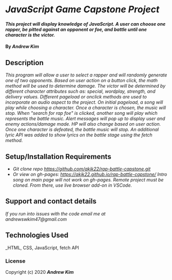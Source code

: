 # _JavaScript Game Capstone Project_

#### _This project will display knowledge of JavaScript. A user can choose one rapper, be pitted against an opponent or foe, and battle until one character is the victor._

#### By _**Andrew Kim**_

## Description

_This program will allow a user to select a rapper and will randomly generate one of two opponents. Based on user action on a button click, the math method will be used to determine damage. The victor will be determined by different character attributes such as: special, wordplay, strength, and delivery values. Different pageload or onclick methods are used to incorporate an audio aspect to the project. On initial pageload, a song will play while choosing a character. Once a character is chosen, the music will stop. When "search for rap foe" is clicked, another song will play which represents the battle music. Alert messages will pop up to display user and enemy actions/damage made. HP will also change based on user action. Once one character is defeated, the battle music will stop. An additional lyric API was added to show lyrics on the battle stage using the fetch method._

## Setup/Installation Requirements

* _Git clone repo https://github.com/akjk22/rap-battle-capstone.git_
* _Or view on gh-pages: https://akjk22.github.io/rap-battle-capstone/_
*_Intro song on main page will not work on gh-pages. Remote project must be cloned. From there, use live browser add-on in VSCode._* 

## Support and contact details

_If you run into issues with the code email me at andrewswkim47@gmail.com_

## Technologies Used

_HTML, CSS, JavaScript, fetch API

### License

Copyright (c) 2020 **_Andrew Kim_**